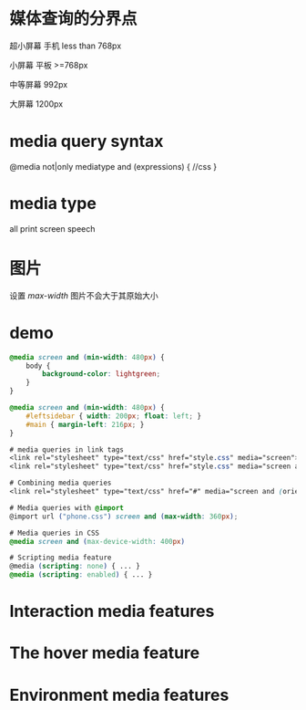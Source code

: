 # 媒体查询的分界点

超小屏幕 手机 less than 768px

小屏幕 平板 >=768px

中等屏幕 992px

大屏幕 1200px

# media query syntax
@media not|only mediatype and (expressions) {
	//css
}

# media type
all print screen speech

# 图片
设置 *max-width* 图片不会大于其原始大小

# demo
```css
@media screen and (min-width: 480px) {
	body {
		background-color: lightgreen;
	}
}

@media screen and (min-width: 480px) {
	#leftsidebar { width: 200px; float: left; }
	#main { margin-left: 216px; }
}

# media queries in link tags
<link rel="stylesheet" type="text/css" href="style.css" media="screen">
<link rel="stylesheet" type="text/css" href="style.css" media="screen and (orientation: portrait)">

# Combining media queries
<link rel="stylesheet" type="text/css" href="#" media="screen and (orientation: portrait) and (min-width: 800px)">

# Media queries with @import
@import url ("phone.css") screen and (max-width: 360px);

# Media queries in CSS
@media screen and (max-device-width: 400px)

# Scripting media feature
@media (scripting: none) { ... }
@media (scripting: enabled) { ... }
```

# Interaction media features
# The hover media feature
# Environment media features
